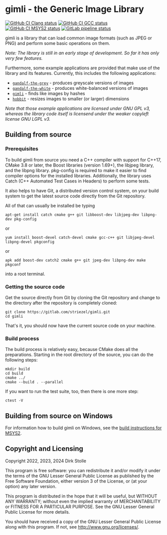 # gimli - the Generic Image Library

[![GitHub CI Clang status](https://github.com/striezel/gimli/workflows/Clang/badge.svg)](https://github.com/striezel/gimli/actions)
[![GitHub CI GCC status](https://github.com/striezel/gimli/workflows/GCC/badge.svg)](https://github.com/striezel/gimli/actions)
[![GitHub CI MSYS2 status](https://github.com/striezel/gimli/workflows/MSYS2/badge.svg)](https://github.com/striezel/gimli/actions)
[![GitLab pipeline status](https://gitlab.com/striezel/gimli/badges/main/pipeline.svg)](https://gitlab.com/striezel/gimli/)

gimli is a library that can load common image formats (such as JPEG or PNG)
and perform some basic operations on them.

_Note: The library is still in an early stage of development. So far it has only
very few features._

Furthermore, some example applications are provided that make use of the library
and its features. Currently, this includes the following applications:

* [`gandalf-the-grey`](./apps/gandalf_the_grey/readme.md) - produces greyscale
  versions of images
* [`gandalf-the-white`](./apps/gandalf_the_white/readme.md) - produces
  white-balanced versions of images
* [`gimli`](./apps/gimli/readme.md) - finds like images by hashes
* [`hobbit`](./apps/hobbit/readme.md) - resizes images to smaller (or larger)
  dimensions

_Note that those example applications are licensed under GNU GPL v3, whereas the
library code itself is licensend under the weaker copyleft license GNU LGPL v3._

## Building from source

### Prerequisites

To build gimli from source you need a C++ compiler with support for C++17,
CMake 3.8 or later, the Boost libraries (version 1.69+), the libjpeg library,
and the libpng library.
pkg-config is required to make it easier to find compiler options for the
installed libraries. Additionally, the library uses Catch (C++ Automated Test
Cases in Headers) to perform some tests.

It also helps to have Git, a distributed version control system, on your build
system to get the latest source code directly from the Git repository.

All of that can usually be installed be typing

    apt-get install catch cmake g++ git libboost-dev libjpeg-dev libpng-dev pkg-config

or

    yum install boost-devel catch-devel cmake gcc-c++ git libjpeg-devel libpng-devel pkgconfig

or

    apk add boost-dev catch2 cmake g++ git jpeg-dev libpng-dev make pkgconf

into a root terminal.

### Getting the source code

Get the source directly from Git by cloning the Git repository and change to
the directory after the repository is completely cloned:

    git clone https://gitlab.com/striezel/gimli.git
    cd gimli

That's it, you should now have the current source code on your machine.

### Build process

The build process is relatively easy, because CMake does all the preparations.
Starting in the root directory of the source, you can do the following steps:

    mkdir build
    cd build
    cmake ../
    cmake --build . --parallel

If you want to run the test suite, too, then there is one more step:

    ctest -V

## Building from source on Windows

For information how to build gimli on Windows, see the
[build instructions for MSYS2](./documentation/msys2-build.md).

## Copyright and Licensing

Copyright 2022, 2023, 2024  Dirk Stolle

This program is free software: you can redistribute it and/or modify
it under the terms of the GNU Lesser General Public License as published by
the Free Software Foundation, either version 3 of the License, or
(at your option) any later version.

This program is distributed in the hope that it will be useful,
but WITHOUT ANY WARRANTY; without even the implied warranty of
MERCHANTABILITY or FITNESS FOR A PARTICULAR PURPOSE.  See the
GNU Lesser General Public License for more details.

You should have received a copy of the GNU Lesser General Public License
along with this program.  If not, see <http://www.gnu.org/licenses/>.
